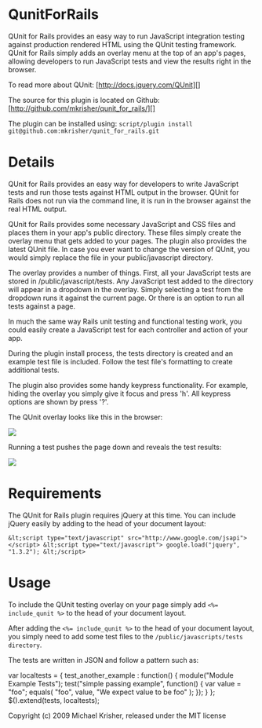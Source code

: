 QunitForRails
=============

QUnit for Rails provides an easy way to run JavaScript integration testing
against production rendered HTML using the QUnit testing framework. 
QUnit for Rails simply adds an overlay menu at the top of an app's pages, 
allowing developers to run JavaScript tests and view the results right in the 
browser. 

To read more about QUnit:
[http://docs.jquery.com/QUnit][]

The source for this plugin is located on Github:
[http://github.com/mkrisher/qunit_for_rails/][]

The plugin can be installed using:
`script/plugin install git@github.com:mkrisher/qunit_for_rails.git`

Details
=======

QUnit for Rails provides an easy way for developers to write JavaScript tests 
and run those tests against HTML output in the browser. QUnit for Rails does 
not run via the command line, it is run in the browser against the real HTML 
output. 

QUnit for Rails provides some necessary JavaScript and CSS files and places 
them in your app's public directory. These files simply create the overlay 
menu that gets added to your pages. The plugin also provides the latest QUnit 
file. In case you ever want to change the version of QUnit, you would simply 
replace the file in your public/javascript directory.

The overlay provides a number of things. First, all your JavaScript tests are 
stored in /public/javascript/tests. Any JavaScript test added to the directory 
will appear in a dropdown in the overlay. Simply selecting a test from the 
dropdown runs it against the current page. Or there is an option to run all 
tests against a page. 

In much the same way Rails unit testing and functional testing work, you could 
easily create a JavaScript test for each controller and action of your app.

During the plugin install process, the tests directory is created and an 
example test file is included. Follow the test file's formatting to create 
additional tests. 
 
The plugin also provides some handy keypress functionality. For example, hiding 
the overlay you simply give it focus and press 'h'. All keypress options are 
shown by press '?'.

The QUnit overlay looks like this in the browser:

[![](http://farm3.static.flickr.com/2603/4014493975_cfc0c2af3d_o.png)](http://farm3.static.flickr.com/2603/4014493975_cfc0c2af3d_o.png)

Running a test pushes the page down and reveals the test results:

[![](http://farm3.static.flickr.com/2464/4015257542_d6c759682f_o.png)](http://farm3.static.flickr.com/2464/4015257542_d6c759682f_o.png)

Requirements
=======

The QUnit for Rails plugin requires jQuery at this time. You can include 
jQuery easily by adding to the head of your document layout:

`&lt;script type="text/javascript" src="http://www.google.com/jsapi"></script>
&lt;script type="text/javascript">
    google.load("jquery", "1.3.2");
&lt;/script>`


Usage
=====

To include the QUnit testing overlay on your page simply add 
`<%= include_qunit %>` to the head of your document layout.

After adding the `<%= include_qunit %>` to the head of your document layout, 
you simply need to add some test files to the 
`/public/javascripts/tests directory`.

The tests are written in JSON and follow a pattern such as:

var localtests = {
    test_another_example : function()
    {
        module("Module Example Tests");
        test("simple passing example", function() 
        {
            var value = "foo";
            equals( "foo", value, "We expect value to be foo" );
        });
    }
};
$().extend(tests, localtests);


Copyright (c) 2009 Michael Krisher, released under the MIT license

[http://docs.jquery.com/QUnit]: http://docs.jquery.com/QUnit
[http://github.com/mkrisher/qunit_for_rails/]: http://github.com/mkrisher/qunit_for_rails/